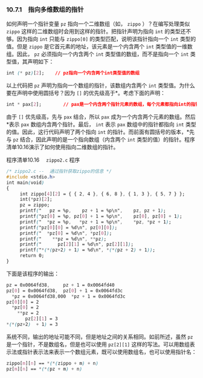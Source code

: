 ### 10.7.1　指向多维数组的指针

如何声明一个指针变量 `pz` 指向一个二维数组（如， `zippo` ）？在编写处理类似 `zippo` 这样的二维数组时会用到这样的指针。把指针声明为指向 `int` 的类型还不够。因为指向 `int` 只能与 `zippo[0]` 的类型匹配，说明该指针指向一个 `int` 类型的值。但是 `zippo` 是它首元素的地址，该元素是一个内含两个 `int` 类型值的一维数组。因此， `pz` 必须指向一个内含两个 `int` 类型值的数组，而不是指向一个 `int` 类型值，其声明如下：

```css
int (* pz)[2];    // pz指向一个内含两个int类型值的数组
```

以上代码把 `pz` 声明为指向一个数组的指针，该数组内含两个 `int` 类型值。为什么要在声明中使用圆括号？因为 `[]` 的优先级高于*。考虑下面的声明：

```css
int * pax[2];        // pax是一个内含两个指针元素的数组，每个元素都指向int的指针
```

由于 `[]` 优先级高，先与 `pax` 结合，所以 `pax` 成为一个内含两个元素的数组。然后*表示 `pax` 数组内含两个指针。最后， `int` 表示 `pax` 数组中的指针都指向 `int` 类型的值。因此，这行代码声明了两个指向 `int` 的指针。而前面有圆括号的版本，*先与 `pz` 结合，因此声明的是一个指向数组（内含两个 `int` 类型的值）的指针。程序清单10.16演示了如何使用指向二维数组的指针。

程序清单10.16　 `zippo2.c` 程序

```css
/* zippo2.c --  通过指针获取zippo的信息 */
#include <stdio.h>
int main(void)
{
     int zippo[4][2] = { { 2, 4 }, { 6, 8 }, { 1, 3 }, { 5, 7 } };
     int(*pz)[2];
     pz = zippo;
     printf("   pz = %p,    pz + 1 = %p\n",    pz, pz + 1);
     printf("pz[0] = %p, pz[0] + 1 = %p\n",    pz[0], pz[0] + 1);
     printf("  *pz = %p,   *pz + 1 = %p\n",    *pz, *pz + 1);
     printf("pz[0][0] = %d\n", pz[0][0]);
     printf("  *pz[0] = %d\n", *pz[0]);
     printf("    **pz = %d\n", **pz);
     printf("      pz[2][1] = %d\n", pz[2][1]);
     printf("*(*(pz+2) + 1) = %d\n", *(*(pz + 2) + 1));
     return 0;
}
```

下面是该程序的输出：

```css
pz = 0x0064fd38,     pz + 1 = 0x0064fd40
pz[0] = 0x0064fd38,  pz[0] + 1 = 0x0064fd3c
  *pz = 0x0064fd38,000  *pz + 1 = 0x0064fd3c
pz[0][0] = 2
  *pz[0] = 2
    **pz = 2
       pz[2][1] = 3
*(*(pz+2)  + 1) = 3
```

系统不同，输出的地址可能不同，但是地址之间的关系相同。如前所述，虽然 `pz` 是一个指针，不是数组名，但是也可以使用 `pz[2][1]` 这样的写法。可以用数组表示法或指针表示法来表示一个数组元素，既可以使用数组名，也可以使用指针名：

```css
zippo[m][n] == *(*(zippo + m) + n)
pz[m][n] == *(*(pz + m) + n)
```

